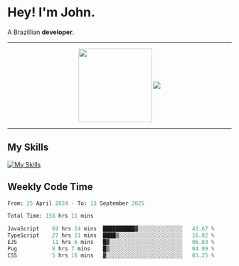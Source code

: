 # Hey! I'm John.

A Brazillian **developer**.

---

<p align="center">
  <img align="center" src="https://github-readme-stats.vercel.app/api?username=joaoiacillo&show_icons=true&locale=en" height="165" />
  <img align="center" src="https://github-readme-stats.vercel.app/api/top-langs/?username=anuraghazra&layout=compact" />
</p>

---

## My Skills

[![My Skills](https://skillicons.dev/icons?i=js,html,css,bootstrap,py,mysql,bash,linux,git,github,vscode,gamemakerstudio)](https://skillicons.dev)

## Weekly Code Time

<!--START_SECTION:waka-->

```python
From: 25 April 2024 - To: 13 September 2025

Total Time: 158 hrs 11 mins

JavaScript    69 hrs 24 mins  ██████████▓░░░░░░░░░░░░░░   42.67 %
TypeScript    27 hrs 21 mins  ████▒░░░░░░░░░░░░░░░░░░░░   16.82 %
EJS           11 hrs 6 mins   █▓░░░░░░░░░░░░░░░░░░░░░░░   06.83 %
Pug           8 hrs 7 mins    █▒░░░░░░░░░░░░░░░░░░░░░░░   04.99 %
CSS           5 hrs 16 mins   ▓░░░░░░░░░░░░░░░░░░░░░░░░   03.25 %
```

<!--END_SECTION:waka-->
